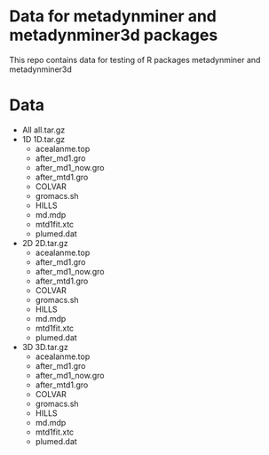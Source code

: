 # Data for metadynminer and metadynminer3d packages

This repo contains data for testing of R packages
metadynminer
and 
metadynminer3d

# Data

* All all.tar.gz
* 1D 1D.tar.gz
  + acealanme.top
  + after_md1.gro
  + after_md1_now.gro
  + after_mtd1.gro
  + COLVAR
  + gromacs.sh
  + HILLS
  + md.mdp
  + mtd1fit.xtc
  + plumed.dat
* 2D 2D.tar.gz
  + acealanme.top
  + after_md1.gro
  + after_md1_now.gro
  + after_mtd1.gro
  + COLVAR
  + gromacs.sh
  + HILLS
  + md.mdp
  + mtd1fit.xtc
  + plumed.dat
* 3D 3D.tar.gz
  + acealanme.top
  + after_md1.gro
  + after_md1_now.gro
  + after_mtd1.gro
  + COLVAR
  + gromacs.sh
  + HILLS
  + md.mdp
  + mtd1fit.xtc
  + plumed.dat

